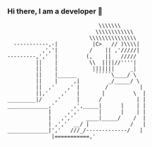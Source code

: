 ### Hi there, I am a developer 👋
```
                             \\\\\\\
                            \\\\\\\\\\\\
                          \\\\\\\\\\\\\\\
  -----------,-|           |C>   // )\\\\|
           ,','|          /    || ,'/////|
---------,','  |         (,    ||   /////
         ||    |          \\  ||||//''''|
         ||    |           |||||||     _|
         ||    |______      `````\____/ \
         ||    |     ,|         _/_____/ \
         ||  ,'    ,' |        /          |
         ||,'    ,'   |       |         \  |
_________|/    ,'     |      /           | |
_____________,'      ,',_____|      |    | |
             |     ,','      |      |    | |
             |   ,','    ____|_____/    /  |
             | ,','  __/ |             /   |
_____________|','   ///_/-------------/   |
              |===========,'
```
<!--
**YoboZorle/YoboZorle** is a ✨ _special_ ✨ repository because its `README.md` (this file) appears on your GitHub profile.

Here are some ideas to get you started:

- 🔭 I’m currently working on GreenCrunch
- 🌱 I’m currently learning Dart
- 👯 I’m looking to collaborate on Open Source Projects
- 🤔 I’m looking for help with talking to ladies 
- 💬 Ask me about Software development and Game development
- 📫 How to reach me: Reach me here, here is home 
- 😄 Pronouns: We!
- ⚡ Fun fact: I am free and complex, don't worry its complicated...build whatever makes you happy. 
-->

